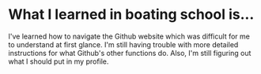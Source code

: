 # What I learned in boating school is...
I've learned how to navigate the Github website which was difficult for me to understand at first glance. I'm still having trouble with more detailed instructions for what Github's other functions do.
Also, I'm still figuring out what I should put in my profile.
